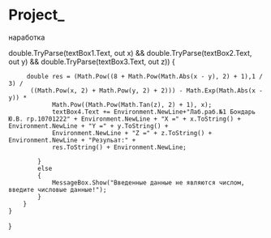 # Project_
наработка

double.TryParse(textBox1.Text, out x) && double.TryParse(textBox2.Text, out y) &&
                double.TryParse(textBox3.Text, out z))
            {
                
         double res = (Math.Pow((8 + Math.Pow(Math.Abs(x - y), 2) + 1),1 / 3) /
          ((Math.Pow(x, 2) + Math.Pow(y, 2) + 2))) - Math.Exp(Math.Abs(x - y)) *
                Math.Pow((Math.Pow(Math.Tan(z), 2) + 1), x);
                textBox4.Text += Environment.NewLine+"Лаб.раб.№1 Бондарь Ю.В. гр.10701222" + Environment.NewLine + "Х =" + x.ToString() + Environment.NewLine + "Y =" + y.ToString() +
                Environment.NewLine + "Z =" + z.ToString() + Environment.NewLine + "Резульат:" +
                res.ToString() + Environment.NewLine;
                
            }
            else
            {
                MessageBox.Show("Введенные данные не являются числом, введите числовые данные!");
            }
        }
    }
}
